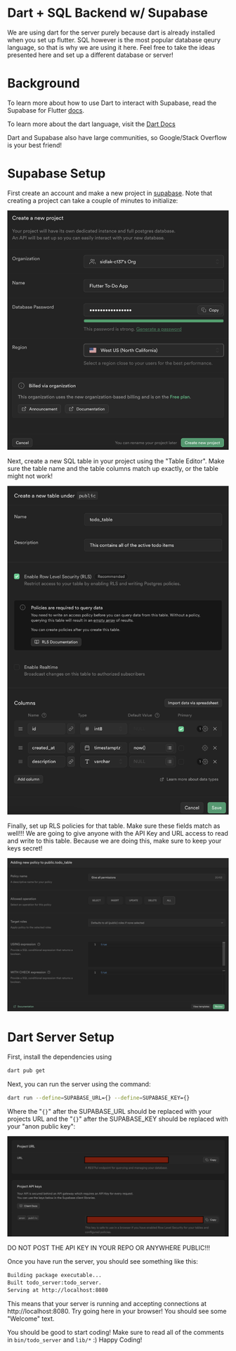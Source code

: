 # Dart + SQL Backend w/ Supabase
We are using dart for the server purely because dart is already
installed when you set up flutter. SQL however is the most popular
database qeury language, so that is why we are using it here. Feel
free to take the ideas presented here and set up a different database or server!

# Background
To learn more about how to use Dart to interact with Supabase, read the Supabase for Flutter [docs](https://supabase.com/docs/reference/dart/introduction).

To learn more about the dart language, visit the [Dart Docs](https://dart.dev/guides)

Dart and Supabase also have large communities, so Google/Stack Overflow is your best friend!

# Supabase Setup

First create an account and make a new project in [supabase](https://supabase.com/). Note that creating a project can take a couple of minutes to initialize:

![Account Setup](../docs/images/new_project.png)

Next, create a new SQL table in your project using the "Table Editor". Make sure the table name and the table columns match up exactly, or the table might not work!

![Table Setup](../docs/images/new_table.png)

Finally, set up RLS policies for that table. Make sure these fields match as well!!! We are going to give anyone with the API Key and URL access to read and write to this table. Because we are doing this, make sure to keep your keys secret! 

![RLS Policy Setup](../docs/images/permissions.png)

# Dart Server Setup

First, install the dependencies using 

```bash
dart pub get
```

Next, you can run the server using the command:

```bash
dart run --define=SUPABASE_URL={} --define=SUPABASE_KEY={}
```
Where the "`{}`" after the SUPABASE_URL should be replaced with your projects URL and the "`{}`" after the SUPABASE_KEY should be replaced with your "anon public key":

![URL and Key](../docs/images/secrets.png)

DO NOT POST THE API KEY IN YOUR REPO OR ANYWHERE PUBLIC!!!

Once you have run the server, you should see something like this:

```bash
Building package executable... 
Built todo_server:todo_server.
Serving at http://localhost:8080
```
This means that your server is running and accepting connections at http://localhost:8080. Try going here in your browser! You should see some "Welcome" text.

You should be good to start coding! Make sure to read all of the comments in `bin/todo_server` and `lib/*` :) Happy Coding!




